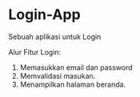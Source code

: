 # Login-App
Sebuah aplikasi untuk Login

Alur Fitur Login:
1. Memasukkan email dan password
2. Memvalidasi masukan.
3. Menampilkan halaman beranda.
